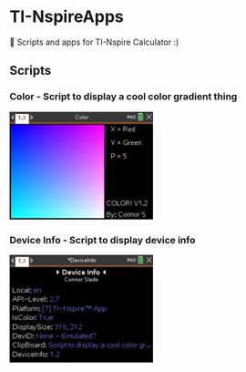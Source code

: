 # TI-NspireApps
🧮 Scripts and apps for TI-Nspire Calculator :)

## Scripts

### Color - Script to display a cool color gradient thing
<img src="https://raw.githubusercontent.com/Basicprogrammer10/TI-NspireApps/main/Scripts/color/color-Image.png" width="50%"></img>

### Device Info - Script to display device info
<img src="https://raw.githubusercontent.com/Basicprogrammer10/TI-NspireApps/main/Scripts/deviceInfo/deviceInfo.png" width="50%"></img>
